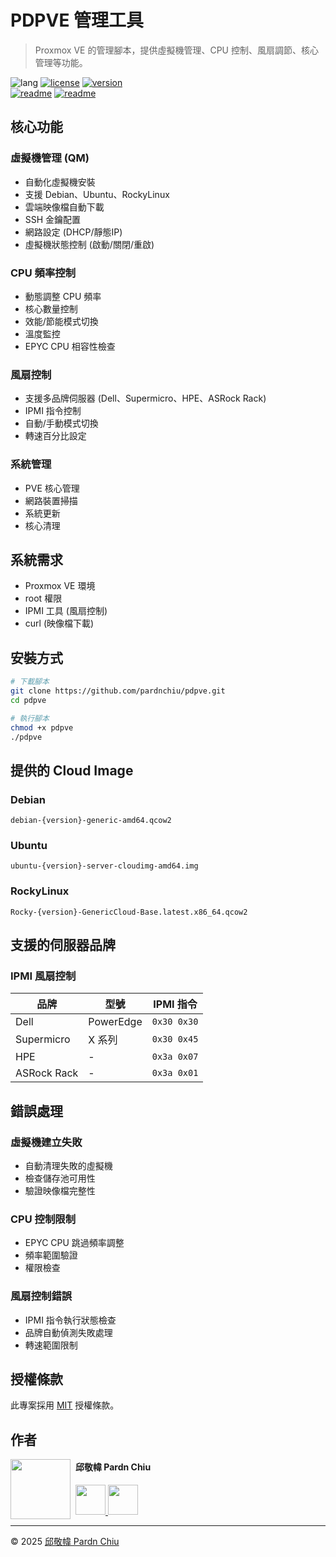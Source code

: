 # PDPVE 管理工具
> Proxmox VE 的管理腳本，提供虛擬機管理、CPU 控制、風扇調節、核心管理等功能。

![lang](https://img.shields.io/badge/lang-Bash-green)
[![license](https://img.shields.io/badge/license-MIT-blue)](LICENSE)
[![version](https://img.shields.io/badge/version-v0.1.1-orange)](https://github.com/pardnchiu/pdpve/releases)<br>
[![readme](https://img.shields.io/badge/readme-EN-white)](README.md)
[![readme](https://img.shields.io/badge/readme-ZH-white)](README.zh.md)

## 核心功能

### 虛擬機管理 (QM)
- 自動化虛擬機安裝
- 支援 Debian、Ubuntu、RockyLinux
- 雲端映像檔自動下載
- SSH 金鑰配置
- 網路設定 (DHCP/靜態IP)
- 虛擬機狀態控制 (啟動/關閉/重啟)

### CPU 頻率控制
- 動態調整 CPU 頻率
- 核心數量控制
- 效能/節能模式切換
- 溫度監控
- EPYC CPU 相容性檢查

### 風扇控制
- 支援多品牌伺服器 (Dell、Supermicro、HPE、ASRock Rack)
- IPMI 指令控制
- 自動/手動模式切換
- 轉速百分比設定

### 系統管理
- PVE 核心管理
- 網路裝置掃描
- 系統更新
- 核心清理

## 系統需求

- Proxmox VE 環境
- root 權限
- IPMI 工具 (風扇控制)
- curl (映像檔下載)

## 安裝方式

```bash
# 下載腳本
git clone https://github.com/pardnchiu/pdpve.git
cd pdpve

# 執行腳本
chmod +x pdpve
./pdpve
```

## 提供的 Cloud Image

### Debian
`debian-{version}-generic-amd64.qcow2`

### Ubuntu
`ubuntu-{version}-server-cloudimg-amd64.img`

### RockyLinux  
`Rocky-{version}-GenericCloud-Base.latest.x86_64.qcow2`

## 支援的伺服器品牌

### IPMI 風扇控制

| 品牌 | 型號 | IPMI 指令 |
|------|------|-----------|
| Dell | PowerEdge | `0x30 0x30` |
| Supermicro | X 系列 | `0x30 0x45` |
| HPE | - | `0x3a 0x07` |
| ASRock Rack | - | `0x3a 0x01` |

## 錯誤處理

### 虛擬機建立失敗
- 自動清理失敗的虛擬機
- 檢查儲存池可用性
- 驗證映像檔完整性

### CPU 控制限制
- EPYC CPU 跳過頻率調整
- 頻率範圍驗證
- 權限檢查

### 風扇控制錯誤
- IPMI 指令執行狀態檢查
- 品牌自動偵測失敗處理
- 轉速範圍限制

## 授權條款

此專案採用 [MIT](LICENSE) 授權條款。

## 作者

<img src="https://avatars.githubusercontent.com/u/25631760" align="left" width="96" height="96" style="margin-right: 0.5rem;">

<h4 style="padding-top: 0">邱敬幃 Pardn Chiu</h4>

<a href="mailto:dev@pardn.io" target="_blank">
  <img src="https://pardn.io/image/email.svg" width="48" height="48">
</a> <a href="https://linkedin.com/in/pardnchiu" target="_blank">
  <img src="https://pardn.io/image/linkedin.svg" width="48" height="48">
</a>

***

©️ 2025 [邱敬幃 Pardn Chiu](https://pardn.io)